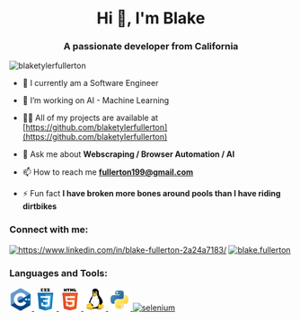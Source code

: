 <h1 align="center">Hi 👋, I'm Blake</h1>
<h3 align="center">A passionate developer from California</h3>

<p align="left"> <img src="https://komarev.com/ghpvc/?username=blaketylerfullerton&label=Profile%20views&color=0e75b6&style=flat" alt="blaketylerfullerton" /> </p>

- 🔭 I currently am a Software Engineer

- 👯 I’m working on AI - Machine Learning

- 👨‍💻 All of my projects are available at [https://github.com/blaketylerfullerton](https://github.com/blaketylerfullerton)

- 💬 Ask me about **Webscraping / Browser Automation / AI**

- 📫 How to reach me **fullerton199@gmail.com**

- ⚡ Fun fact **I have broken more bones around pools than I have riding dirtbikes**

<h3 align="left">Connect with me:</h3>
<p align="left">
<a href="https://linkedin.com/in/https://www.linkedin.com/in/blake-fullerton-2a24a7183/" target="blank"><img align="center" src="https://raw.githubusercontent.com/rahuldkjain/github-profile-readme-generator/master/src/images/icons/Social/linked-in-alt.svg" alt="https://www.linkedin.com/in/blake-fullerton-2a24a7183/" height="30" width="40" /></a>
<a href="https://instagram.com/blake.fullerton" target="blank"><img align="center" src="https://raw.githubusercontent.com/rahuldkjain/github-profile-readme-generator/master/src/images/icons/Social/instagram.svg" alt="blake.fullerton" height="30" width="40" /></a>
</p>

<h3 align="left">Languages and Tools:</h3>
<p align="left"> <a href="https://www.w3schools.com/cpp/" target="_blank" rel="noreferrer"> <img src="https://raw.githubusercontent.com/devicons/devicon/master/icons/cplusplus/cplusplus-original.svg" alt="cplusplus" width="40" height="40"/> </a> <a href="https://www.w3schools.com/css/" target="_blank" rel="noreferrer"> <img src="https://raw.githubusercontent.com/devicons/devicon/master/icons/css3/css3-original-wordmark.svg" alt="css3" width="40" height="40"/> </a> <a href="https://www.w3.org/html/" target="_blank" rel="noreferrer"> <img src="https://raw.githubusercontent.com/devicons/devicon/master/icons/html5/html5-original-wordmark.svg" alt="html5" width="40" height="40"/> </a> <a href="https://www.linux.org/" target="_blank" rel="noreferrer"> <img src="https://raw.githubusercontent.com/devicons/devicon/master/icons/linux/linux-original.svg" alt="linux" width="40" height="40"/> </a> <a href="https://www.python.org" target="_blank" rel="noreferrer"> <img src="https://raw.githubusercontent.com/devicons/devicon/master/icons/python/python-original.svg" alt="python" width="40" height="40"/> </a> <a href="https://www.selenium.dev" target="_blank" rel="noreferrer"> <img src="https://raw.githubusercontent.com/detain/svg-logos/780f25886640cef088af994181646db2f6b1a3f8/svg/selenium-logo.svg" alt="selenium" width="40" height="40"/> </a> </p>
